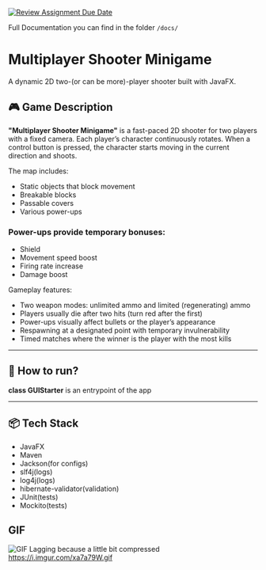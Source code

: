 [![Review Assignment Due Date](https://classroom.github.com/assets/deadline-readme-button-22041afd0340ce965d47ae6ef1cefeee28c7c493a6346c4f15d667ab976d596c.svg)](https://classroom.github.com/a/Q-troXqB)

Full Documentation you can find in the folder `/docs/`

# Multiplayer Shooter Minigame

A dynamic 2D two-(or can be more)-player shooter built with JavaFX.

## 🎮 Game Description

**"Multiplayer Shooter Minigame"** is a fast-paced 2D shooter for two players with a fixed camera. Each player’s character continuously rotates. When a control button is pressed, the character starts moving in the current direction and shoots.

The map includes:
- Static objects that block movement
- Breakable blocks
- Passable covers
- Various power-ups

### Power-ups provide temporary bonuses:

- Shield
- Movement speed boost
- Firing rate increase
- Damage boost

Gameplay features:
- Two weapon modes: unlimited ammo and limited (regenerating) ammo
- Players usually die after two hits (turn red after the first)
- Power-ups visually affect bullets or the player’s appearance
- Respawning at a designated point with temporary invulnerability
- Timed matches where the winner is the player with the most kills

---

## 📲 How to run?
**class GUIStarter** is an entrypoint of the app

---

## 📦 Tech Stack

- JavaFX
- Maven
- Jackson(for configs)
- slf4j(logs)
- log4j(logs)
- hibernate-validator(validation)
- JUnit(tests)
- Mockito(tests)

## GIF

![GIF](https://i.imgur.com/xa7a79W.gif)
Lagging because a little bit compressed
https://i.imgur.com/xa7a79W.gif

